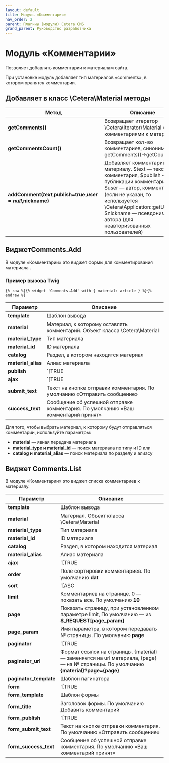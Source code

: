 ```yaml
---
layout: default
title: Модуль «Комментарии»
nav_order: 2
parent: Плагины (модули) Cetera CMS
grand_parent: Руководство разработчика
---
```


# Модуль «Комментарии»

Позволяет добавлять комментарии к материалам сайта.

При установке модуль добавляет тип материалов «comments», в котором хранятся комментарии.

## Добавляет в класс \Cetera\Material методы

Метод | Описание
---|---
**getComments()**|Возвращает итератор \Cetera\Iterator\Material с комментариями к материалу
**getCommentsCount()**|Возвращает кол-во комментариев, синоним getComments()→getCountAll()
**addComment($text,$publish=true,$user=null,$nickname)**|Добавляет комментарий к материалу. $text — текст комментария, $publish — флаг публикации комментария, $user — автор, комментария (если не указан, то используется \Cetera\Application::getUser())), $nickname — псевдоним автора (для неавторизованных пользователей)

## ВиджетComments.Add

В модуле «Комментарии» это виджет формы для комментирования материала .

### Пример вызова Twig

	{% raw %}{% widget 'Comments.Add' with { material: article } %}{% endraw %}
 

Параметр | Описание
---|---
**template**|Шаблон вывода
**material**|Материал, к которому оставлять комментарий. Объект класса \Cetera\Material
**material_type**|Тип материала
**material_id**|ID материала
**catalog**|Раздел, в котором находится материал
**material_alias**|Алиас материала
**publish**|`[TRUE|FALSE]` Сразу публиковать отправленный комментарий. По умолчанию **TRUE**
**ajax**|`[TRUE|FALSE]` Отправка комментария без перезагрузки страницы. По умолчанию **FALSE**
**submit_text**|Текст на кнопке отправки комментария. По умолчанию «Отправить сообщение»
**success_text**|Сообщение об успешной отправке комментария. По умолчанию «Ваш комментарий принят»

Для того, чтобы выбрать материал, к которому будут отправляться комментарии, используйте параметры:

* **material** — явная передача материала
* **material_type и material_id** — поиск материала по типу и ID или
* **catalog и material_alias** — поиск материала по разделу и алиасу

## Виджет Comments.List

В модуле «Комментарии» это виджет списка комментариев к материалу.

Параметр | Описание
---|---
**template**|Шаблон вывода
**material**|Материал. Объект класса \Cetera\Material
**material_type**|Тип материала
**material_id**|ID материала
**catalog**|Раздел, в котором находится материал
**material_alias**|Алиас материала
**ajax**|`[TRUE|FALSE]` AJAX-режим. По умолчанию **FALSE**
**order**|Поле сортировки комментариев. По умолчанию **dat**
**sort**|`[ASC|DESC]` Порядок сортировки комментариев. По умолчанию **DESC**
**limit**|Комментариев на странице. 0 — показать все. По умолчанию **10**
**page**|Показать страницу, при установленном параметре limit, По умолчанию — из **$_REQUEST[page_param]**
**page_param**|Имя параметра, в котором передавать № страницы. По умолчанию **page**
**paginator**|`[TRUE|FALSE]` Показать постраничную навигацию. По умолчанию **FALSE**
**paginator_url**|Формат ссылок на страницы. {material} — заменяется на url материала, {page} — на № страницы. По умолчанию **{material}?page={page}**
**paginator_template**|Шаблон пагинатора
**form**|`[TRUE|FALSE]` Показать форму добавления комментария **TRUE**
**form_template**|Шаблон формы
**form_title**|Заголовок формы. По умолчанию Добавить комментарий
**form_publish**|`[TRUE|FALSE]` Сразу публиковать отправленный комментарий. По умолчанию **TRUE**
**form_submit_text**|Текст на кнопке отправки комментария. По умолчанию «Отправить сообщение»
**form_success_text**|Сообщение об успешной отправке комментария. По умолчанию «Ваш комментарий принят»